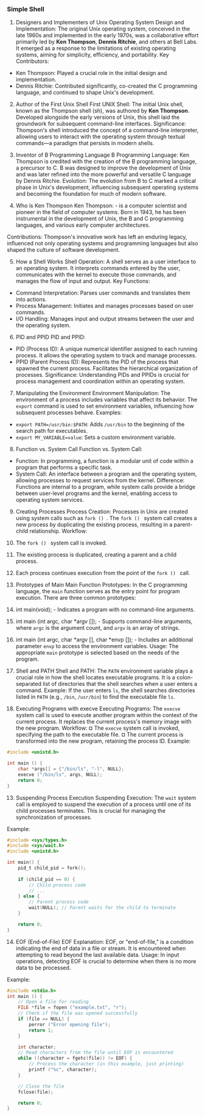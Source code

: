 ### Simple Shell
1.	Designers and Implementers of Unix Operating System
 Design and Implementation:
The original Unix operating system, conceived in the late 1960s and implemented in the early 1970s, was a collaborative effort primarily led by **Ken Thompson**, **Dennis Ritchie**, and others at Bell Labs. It emerged as a response to the limitations of existing operating systems, aiming for simplicity, efficiency, and portability.
Key Contributors:
-	Ken Thompson: Played a crucial role in the initial design and implementation.
-	Dennis Ritchie: Contributed significantly, co-created the C programming language, and continued to shape Unix's development.

2.	Author of the First Unix Shell
First UNIX Shell:
The initial Unix shell, known as the Thompson shell (sh), was authored by **Ken Thompson**. Developed alongside the early versions of Unix, this shell laid the groundwork for subsequent command-line interfaces.
Significance:
Thompson's shell introduced the concept of a command-line interpreter, allowing users to interact with the operating system through textual commands—a paradigm that persists in modern shells.

3.	Inventor of B Programming Language
B Programming Language:
Ken Thompson is credited with the creation of the B programming language, a precursor to C. B was designed to improve the development of Unix and was later refined into the more powerful and versatile C language by Dennis Ritchie.
Evolution:
The evolution from B to C marked a critical phase in Unix's development, influencing subsequent operating systems and becoming the foundation for much of modern software.

4.	Who is Ken Thompson
Ken Thompson: - is a computer scientist and pioneer in the field of computer systems. Born in 1943, he has been instrumental in the development of Unix, the B and C programming languages, and various early computer architectures.

Contributions:
Thompson's innovative work has left an enduring legacy, influenced not only operating systems and programming languages but also shaped the culture of software development.

5.	How a Shell Works
Shell Operation: A shell serves as a user interface to an operating system. It interprets commands entered by the user, communicates with the kernel to execute those commands, and manages the flow of input and output.
Key Functions:
-	Command Interpretation: Parses user commands and translates them into actions.
-	Process Management: Initiates and manages processes based on user commands.
-	I/O Handling: Manages input and output streams between the user and the operating system.

6.	PID and PPID
PID and PPID:
-	PID (Process ID): A unique numerical identifier assigned to each running process. It allows the operating system to track and manage processes.
-	PPID (Parent Process ID): Represents the PID of the process that spawned the current process. Facilitates the hierarchical organization of processes.
Significance:
Understanding PIDs and PPIDs is crucial for process management and coordination within an operating system.

7.	Manipulating the Environment
Environment Manipulation:
The environment of a process includes variables that affect its behavior. The `export` command is used to set environment variables, influencing how subsequent processes behave.
Examples:
-	`export PATH=/usr/bin:$PATH`: Adds `/usr/bin` to the beginning of the search path for executables.
-	`export MY_VARIABLE=value`: Sets a custom environment variable.


8.	Function vs. System Call
Function vs. System Call:
-	Function: In programming, a function is a modular unit of code within a program that performs a specific task.
-	System Call: An interface between a program and the operating system, allowing processes to request services from the kernel.
Difference:
Functions are internal to a program, while system calls provide a bridge between user-level programs and the kernel, enabling access to operating system services.

9.	Creating Processes
Process Creation:
Processes in Unix are created using system calls such as `fork () `. The `fork () ` system call creates a new process by duplicating the existing process, resulting in a parent-child relationship.
Workflow:
1.	The `fork () ` system call is invoked.
2.	The existing process is duplicated, creating a parent and a child process.
3.	Each process continues execution from the point of the `fork () ` call.

10.	Prototypes of Main
Main Function Prototypes:
In the C programming language, the `main` function serves as the entry point for program execution. There are three common prototypes:
1.	int main(void); - Indicates a program with no command-line arguments.
2.	int main (int argc, char *argv []); - Supports command-line arguments, where `argc` is the argument count, and `argv` is an array of strings.
3.	int main (int argc, char *argv [], char *envp []); - Includes an additional parameter `envp` to access the environment variables.
Usage:
The appropriate `main` prototype is selected based on the needs of the program.



11.	Shell and PATH
Shell and PATH:
The `PATH` environment variable plays a crucial role in how the shell locates executable programs. It is a colon-separated list of directories that the shell searches when a user enters a command.
Example:
If the user enters `ls`, the shell searches directories listed in `PATH` (e.g., `/bin`, `/usr/bin`) to find the executable file `ls`.

12.	Executing Programs with execve
Executing Programs:
The `execve` system call is used to execute another program within the context of the current process. It replaces the current process's memory image with the new program.
Workflow:
¤	The `execve` system call is invoked, specifying the path to the executable file.
¤	The current process is transformed into the new program, retaining the process ID.
Example:
```c
#include <unistd.h>

int main () {
    char *args[] = {"/bin/ls", "-l", NULL};
    execve ("/bin/ls", args, NULL);
    return 0;
}
```





13.	Suspending Process Execution
Suspending Execution:
The `wait` system call is employed to suspend the execution of a process until one of its child processes terminates. This is crucial for managing the synchronization of processes.

Example:
```c
#include <sys/types.h>
#include <sys/wait.h>
#include <unistd.h>

int main() {
    pid_t child_pid = fork();
    
    if (child_pid == 0) {
        // Child process code
        // ...
    } else {
        // Parent process code
        wait(NULL); // Parent waits for the child to terminate
    }

    return 0;
}
```

14.	EOF (End-of-File)
EOF Explanation:
EOF, or "end-of-file," is a condition indicating the end of data in a file or stream. It is encountered when attempting to read beyond the last available data.
Usage:
In input operations, detecting EOF is crucial to determine when there is no more data to be processed.

Example:
```c
#include <stdio.h>
int main () {
    // Open a file for reading
    FILE *file = fopen ("example.txt", "r");
    // Check if the file was opened successfully
    if (file == NULL) {
        perror ("Error opening file");
        return 1;
    }

    int character;
    // Read characters from the file until EOF is encountered
    while ((character = fgetc(file)) != EOF) {
        // Process the character (in this example, just printing)
        printf ("%c", character);
    }

    // Close the file
    fclose(file);

    return 0;
}       
```
